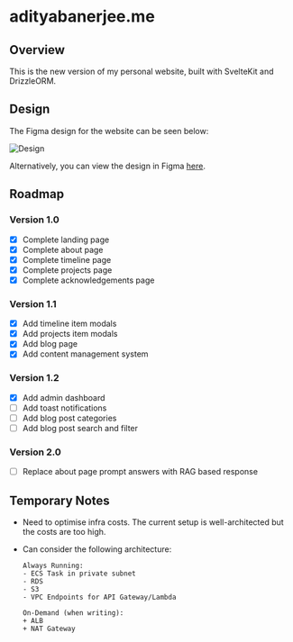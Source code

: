 # adityabanerjee.me

## Overview

This is the new version of my personal website, built with SvelteKit and DrizzleORM.

## Design

The Figma design for the website can be seen below:

![Design](/static/figma.svg)

Alternatively, you can view the design in Figma [here](https://www.figma.com/design/eWuHhbiW1oJZITC2U2gQyv/New-Portfolio-Site-Design?node-id=0-1&t=NHXDb6ojz7Ztvqwh-1).

## Roadmap

### Version 1.0

- [x] Complete landing page
- [x] Complete about page
- [x] Complete timeline page
- [x] Complete projects page
- [x] Complete acknowledgements page

### Version 1.1

- [x] Add timeline item modals
- [x] Add projects item modals
- [x] Add blog page
- [x] Add content management system

### Version 1.2

- [x] Add admin dashboard
- [ ] Add toast notifications
- [ ] Add blog post categories
- [ ] Add blog post search and filter

### Version 2.0

- [ ] Replace about page prompt answers with RAG based response

## Temporary Notes

- Need to optimise infra costs. The current setup is well-architected but the costs are too high.
- Can consider the following architecture:

  ```
  Always Running:
  - ECS Task in private subnet
  - RDS
  - S3
  - VPC Endpoints for API Gateway/Lambda

  On-Demand (when writing):
  + ALB
  + NAT Gateway
  ```
